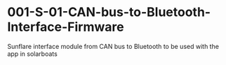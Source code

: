 # 001-S-01-CAN-bus-to-Bluetooth-Interface-Firmware
Sunflare interface module from CAN bus to Bluetooth to be used with the app in solarboats
